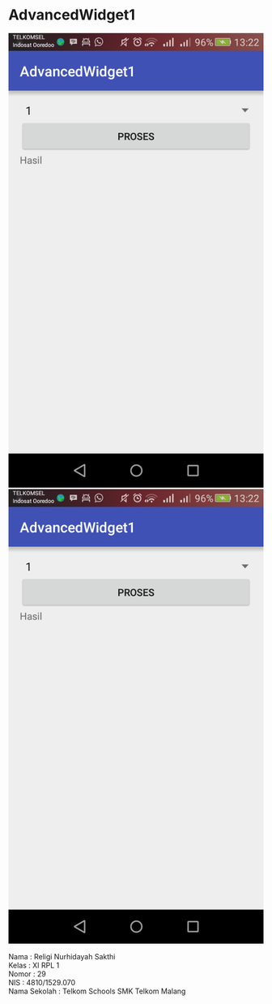 # AdvancedWidget1

![Screenshoot 1](https://github.com/religins/AdvancedWidget1/blob/master/Advanced%20Widget%201.png)
![Screenshott 2](https://github.com/religins/AdvancedWidget1/blob/master/Screenshot_2016-09-24-13-22-22%5B1%5D.png)

Nama : Religi Nurhidayah Sakthi <br>
Kelas : XI RPL 1 <br>
Nomor : 29 <br>
NIS : 4810/1529.070 <br> 
Nama Sekolah : Telkom Schools SMK Telkom Malang 
